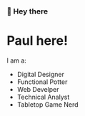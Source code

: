 ### :wave: Hey there
# Paul here! 
I am a:
- Digital Designer
- Functional Potter
- Web Develper
- Technical Analyst 
- Tabletop Game Nerd